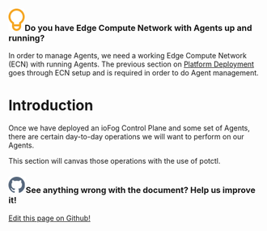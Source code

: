 <aside class="notifications tip">
  <h3><img src="/images/icos/ico-tip.svg" alt="">Do you have Edge Compute Network with Agents up and running?</h3>
  <p>In order to manage Agents, we need a working Edge Compute Network (ECN) with running Agents. The previous section on <a href="#/./ioFog_3.0/platform-deployment/introduction">Platform Deployment</a> goes through ECN setup and is required in order to do Agent management.</p>
</aside>

# Introduction

Once we have deployed an ioFog Control Plane and some set of Agents, there are certain day-to-day operations we will want to perform on our Agents.

This section will canvas those operations with the use of potctl.

<aside class="notifications contribute">
  <h3><img src="/images/icos/ico-github.svg" alt="">See anything wrong with the document? Help us improve it!</h3>
  <a href="https://github.com/eclipse-iofog/iofog.org/edit/develop/content/docs/3.0/agent-management/introduction.md"
    target="_blank">
    <p>Edit this page on Github!</p>
  </a>
</aside>
